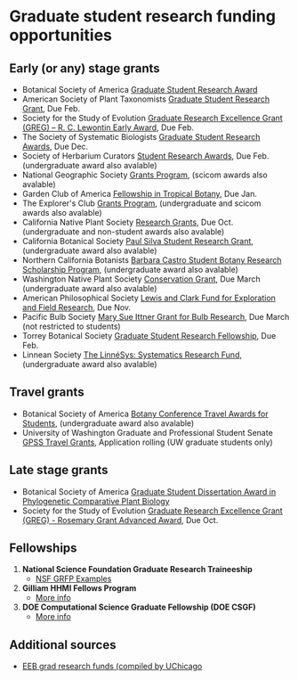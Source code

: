 # Graduate student research funding opportunities 

## Early (or any) stage grants
- Botanical Society of America [Graduate Student Research Award](https://botany.org/home/awards/awards-for-students/bsagraduatestudentresearchawards.html)
- American Society of Plant Taxonomists [Graduate Student Research Grant](https://www.aspt.net/awards), Due Feb.
- Society for the Study of Evolution [Graduate Research Excellence Grant (GREG) – R. C. Lewontin Early Award](https://www.evolutionsociety.org/content/society-awards-and-prizes/graduate-research-excellence-grants.html), Due Feb.
- The Society of Systematic Biologists [Graduate Student Research Awards](https://www.systbio.org/graduate-student-research-awards.html), Due Dec.
- Society of Herbarium Curators [Student Research Awards](https://www.herbariumcurators.org/awards/), Due Feb. (undergraduate award also avalable)
- National Geographic Society [Grants Program](https://natgeo.my.salesforce.com/sfc/p/#36000000paDj/a/3p000000SDXp/RRHV9o3kxWV6.gmZxkU5f_J5tqYIusSe_XdPr0BbI6Y), (scicom awards also avalable)
- Garden Club of America [Fellowship in Tropical Botany](https://www.gcamerica.org/scholarships/details/s/gca-awards-in-tropical-botany), Due Jan.
- The Explorer's Club [Grants Program](https://www.explorers.org/grants/), (undergraduate and scicom awards also avalable)
- California Native Plant Society [Research Grants](https://www.cnps.org/education/students/grants), Due Oct.(undergraduate and non-student awards also avalable)
- California Botanical Society [Paul Silva Student Research Grant](https://calbotsoc.org/paul-silva-application-details/), (undergraduate award also avalable)
- Northern California Botanists [Barbara Castro Student Botany Research Scholarship Program](https://norcalbotanists.org/scholarships/botany-research-scholarship-program/), (undergraduate award also avalable)
- Washington Native Plant Society [Conservation Grant](https://www.wnps.org/conservation-grants), Due March (undergraduate award also avalable)
- American Philosophical Society [Lewis and Clark Fund for Exploration and Field Research](https://www.amphilsoc.org/grants/lewis-and-clark-fund-exploration-and-field-research), Due Nov.
- Pacific Bulb Society [Mary Sue Ittner Grant for Bulb Research](https://www.pacificbulbsociety.org/pbsforum/index.php?page=grant), Due March (not restricted to students)
- Torrey Botanical Society [Graduate Student Research Fellowship](https://www.torreybotanical.org/grants-awards/torrey-botanical-society-grad-student-research-fellowship/), Due Feb.
- Linnean Society [The LinnéSys: Systematics Research Fund](https://www.linnean.org/the-society/medals-awards-prizes-grants/linnesys-fund), (undergraduate award also avalable)

## Travel grants
- Botanical Society of America [Botany Conference Travel Awards for Students](https://botany.org/home/awards/travel-awards-for-students/grad_postdoc_travel.html), (undergraduate award also avalable)
- University of Washington Graduate and Professional Student Senate [GPSS Travel Grants](https://www.gpss.uw.edu/fundings/travel-grants/?mkt_tok=NTI3LUFIUi0yNjUAAAGZlf56_pPSJhyR2UzAWoI2oqtEoG6RgRZj8AO7OJLN-vWhFfsjxpE9_kldSLAz9peIanOCSDrbsYksNw3wex2DCmzzvfoa3eMTJm0yQLrjOUWP), Application rolling (UW graduate students only)

## Late stage grants
- Botanical Society of America [Graduate Student Dissertation Award in Phylogenetic Comparative Plant Biology](https://botany.org/home/awards/awards-for-students/cpd-award.html)
- Society for the Study of Evolution [Graduate Research Excellence Grant (GREG) - Rosemary Grant Advanced Award](https://www.evolutionsociety.org/content/society-awards-and-prizes/graduate-research-excellence-grants/rosemary-grant-advanced-award.html), Due Oct.

## Fellowships
1. **National Science Foundation Graduate Research Traineeship**
   - [NSF GRFP Examples](https://docs.google.com/spreadsheets/d/1xoezGhbtcpg3BvNdag2F5dTQM-Xl2EELUgAfG1eUg0s/edit#gid=0)
2. **Gilliam HHMI Fellows Program**
   - [More info](https://www.hhmi.org/science-education/programs/gilliam-fellows-program)
3. **DOE Computational Science Graduate Fellowship (DOE CSGF)**
   - [More info](https://www.energy.gov/doe-stem/events/doe-computational-science-graduate-fellowship-doe-csgf)

## Additional sources
- [EEB grad research funds (compiled by UChicago](https://evbio.uchicago.edu/page/grants-fellowships-other-funding)


  
